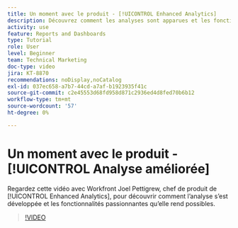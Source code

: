 ```yaml
---
title: Un moment avec le produit - [!UICONTROL Enhanced Analytics]
description: Découvrez comment les analyses sont apparues et les fonctionnalités intéressantes qu’elles permettent avec Joel Pettigrew, chef de produit de [!UICONTROL Enhanced Analytics].
activity: use
feature: Reports and Dashboards
type: Tutorial
role: User
level: Beginner
team: Technical Marketing
doc-type: video
jira: KT-8870
recommendations: noDisplay,noCatalog
exl-id: 037ec658-a7b7-44cd-a7af-b1923935f41c
source-git-commit: c2e45553d68fd958d871c2936ed4d8fed70b6b12
workflow-type: tm+mt
source-wordcount: '57'
ht-degree: 0%

---
```


# Un moment avec le produit - [!UICONTROL Analyse améliorée]

Regardez cette vidéo avec Workfront Joel Pettigrew, chef de produit de [!UICONTROL Enhanced Analytics], pour découvrir comment l’analyse s’est développée et les fonctionnalités passionnantes qu’elle rend possibles.

>[!VIDEO](https://video.tv.adobe.com/v/335042/?quality=12&learn=on)
